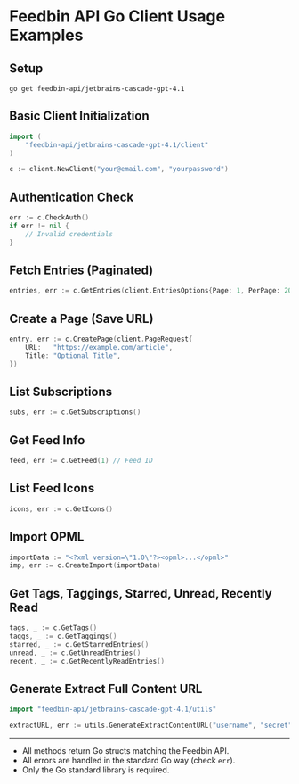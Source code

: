 # Feedbin API Go Client Usage Examples

## Setup

```
go get feedbin-api/jetbrains-cascade-gpt-4.1
```

## Basic Client Initialization

```go
import (
	"feedbin-api/jetbrains-cascade-gpt-4.1/client"
)

c := client.NewClient("your@email.com", "yourpassword")
```

## Authentication Check

```go
err := c.CheckAuth()
if err != nil {
	// Invalid credentials
}
```

## Fetch Entries (Paginated)

```go
entries, err := c.GetEntries(client.EntriesOptions{Page: 1, PerPage: 20})
```

## Create a Page (Save URL)

```go
entry, err := c.CreatePage(client.PageRequest{
	URL:   "https://example.com/article",
	Title: "Optional Title",
})
```

## List Subscriptions

```go
subs, err := c.GetSubscriptions()
```

## Get Feed Info

```go
feed, err := c.GetFeed(1) // Feed ID
```

## List Feed Icons

```go
icons, err := c.GetIcons()
```

## Import OPML

```go
importData := "<?xml version=\"1.0\"?><opml>...</opml>"
imp, err := c.CreateImport(importData)
```

## Get Tags, Taggings, Starred, Unread, Recently Read

```go
tags, _ := c.GetTags()
taggs, _ := c.GetTaggings()
starred, _ := c.GetStarredEntries()
unread, _ := c.GetUnreadEntries()
recent, _ := c.GetRecentlyReadEntries()
```

## Generate Extract Full Content URL

```go
import "feedbin-api/jetbrains-cascade-gpt-4.1/utils"

extractURL, err := utils.GenerateExtractContentURL("username", "secret", "https://target.com/article")
```

---

- All methods return Go structs matching the Feedbin API.
- All errors are handled in the standard Go way (check `err`).
- Only the Go standard library is required.
